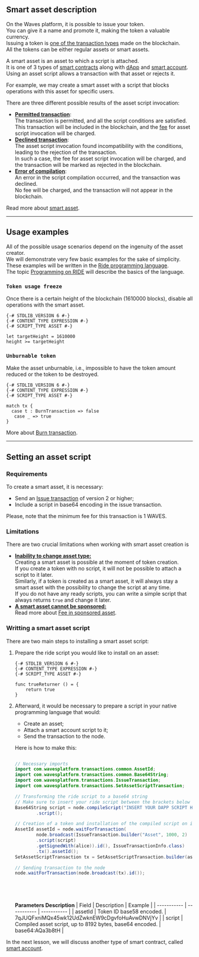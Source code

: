 ## Smart asset description ##

On the Waves platform, it is possible to issue your token.  
You can give it a name and promote it, making the token a valuable currency.  
Issuing a token is [one of the transaction types]() made on the blockchain.  
All the tokens can be either regular assets or smart assets.  

A smart asset is an asset to which a script is attached.  
It is one of 3 types of [smart contracts](https://docs.waves.tech/en/building-apps/smart-contracts/waves-smart-contracts-overview) along with [dApp]() and [smart account]().  
Using an asset script allows a transaction with that asset or rejects it.  

For example, we may create a smart asset with a script that blocks operations with this asset for specific users.  

There are three different possible results of the asset script invocation:

- **<u>Permitted transaction</u>**:  
  The transaction is permitted, and all the script conditions are satisfied.  
  This transaction will be included in the blockchain, and the [fee](https://docs.waves.tech/en/building-apps/smart-contracts/what-is-smart-asset#smart-asset-fees) for asset script invocation will be charged.
- **<u>Declined transaction</u>**:  
  The asset script invocation found incompatibility with the conditions, leading to the rejection of the transaction.  
  In such a case, the fee for asset script invocation will be charged, and the transaction will be marked as rejected in the blockchain.
- **<u>Error of compilation</u>**:  
  An error in the script compilation occurred, and the transaction was declined.  
  No fee will be charged, and the transaction will not appear in the blockchain.  

Read more about [smart asset](https://docs.waves.tech/en/building-apps/smart-contracts/what-is-smart-asset).

---

## Usage examples ##

All of the possible usage scenarios depend on the ingenuity of the asset creator.  
We will demonstrate very few basic examples for the sake of simplicity.  
These examples will be written in the [Ride programming language](https://docs.waves.tech/en/ride/).  
The topic [Programming on RIDE]() will describe the basics of the language.  

### `Token usage freeze` ###

Once there is a certain height of the blockchain (1610000 blocks), disable all operations with the smart asset. 

```ride
{-# STDLIB_VERSION 6 #-}
{-# CONTENT_TYPE EXPRESSION #-}
{-# SCRIPT_TYPE ASSET #-}

let targetHeight = 1610000
height >= targetHeight
```

### `Unburnable token` ###

Make the asset unburnable, i.e., impossible to have the token amount reduced or the token to be destroyed.  

```ride
{-# STDLIB_VERSION 6 #-}
{-# CONTENT_TYPE EXPRESSION #-}
{-# SCRIPT_TYPE ASSET #-}

match tx {
  case t : BurnTransaction => false
   case _ => true
}
```

More about [Burn transaction](https://docs.waves.tech/en/blockchain/transaction-type/burn-transaction).  

---

## Setting an asset script ##

### Requirements ###
To create a smart asset, it is necessary:

- Send an [Issue transaction](https://docs.waves.tech/en/blockchain/transaction-type/issue-transaction) of version 2 or higher;
- Include a script in base64 encoding in the issue transaction.

Please, note that the minimum fee for this transaction is 1 WAVES.  

### Limitations ###
There are two crucial limitations when working with smart asset creation is

- **<u>Inability to change asset type:</u>**  
  Creating a smart asset is possible at the moment of token creation.  
  If you create a token with no script, it will not be possible to attach a script to it later.  
  Similarly, if a token is created as a smart asset, it will always stay a smart asset with the possibility to change the script at any time.  
  If you do not have any ready scripts, you can write a simple script that always returns `true` and change it later.   
- **<u>A smart asset cannot be sponsored:</u>**  
  Read more about [Fee in sponsored asset](https://docs.waves.tech/en/blockchain/transaction/transaction-fee#fee-in-sponsored-asset).


### Writting a smart asset script ###

There are two main steps to installing a smart asset script:
1. Prepare the ride script you would like to install on an asset:
    ```ride
    {-# STDLIB_VERSION 6 #-}
    {-# CONTENT_TYPE EXPRESSION #-}
    {-# SCRIPT_TYPE ASSET #-}

    func trueReturner () = {
        return true
    }
    ```
2. Afterward, it would be necessary to prepare a script in your native programming language that would:  

    - Create an asset;
    - Attach a smart account script to it;
    - Send the transaction to the node.

    Here is how to make this:  
    ```js
    ```
    ```Java
    // Necessary imports
    import com.wavesplatform.transactions.common.AssetId;
    import com.wavesplatform.transactions.common.Base64String;
    import com.wavesplatform.transactions.IssueTransaction;
    import com.wavesplatform.transactions.SetAssetScriptTransaction;

    // Transforming the ride script to a base64 string
    // Make sure to insert your ride script between the brackets below
    Base64String script = node.compileScript("INSERT YOUR DAPP SCRIPT HERE")
            .script();

    // Creation of a token and installation of the compiled script on it
    AssetId assetId = node.waitForTransaction(
            node.broadcast(IssueTransaction.builder("Asset", 1000, 2)
            .script(script)
            .getSignedWith(alice)).id(), IssueTransactionInfo.class)
            .tx().assetId();
    SetAssetScriptTransaction tx = SetAssetScriptTransaction.builder(assetId, script).getSignedWith(alice);

    // Sending transaction to the node
    node.waitForTransaction(node.broadcast(tx).id());
    ```
    ```php
    ```
    ```csharp
    ```
    ```go
    ```
    ```python
    ```

    **Parameters Description**
    | Field | Description | Example |
    | ----------- | ----------- | ----------- |
    | assetId | Token ID base58 encoded. | 7qJUQFxniMQx45wk12UdZwknEW9cDgvfoHuAvwDNVjYv |
    | script | Compiled asset script, up to 8192 bytes, base64 encoded. | base64:AQa3b8tH |
  
In the next lesson, we will discuss another type of smart contract, called [smart account]().

